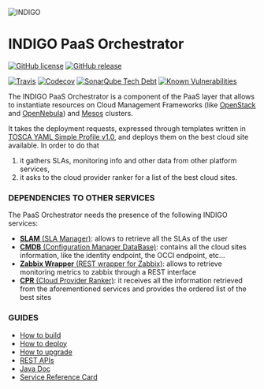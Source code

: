 ![INDIGO](https://pbs.twimg.com/media/Cldr8SHWYAA0JbY.png)

INDIGO PaaS Orchestrator
============================


[![GitHub license](https://img.shields.io/github/license/indigo-dc/orchestrator.svg?maxAge=2592000&style=flat-square)](https://github.com/indigo-dc/orchestrator/blob/master/LICENSE)
[![GitHub release](https://img.shields.io/github/release/indigo-dc/orchestrator.svg?maxAge=3600&style=flat-square)](https://github.com/indigo-dc/orchestrator/releases/latest)

[![Travis](https://img.shields.io/travis/indigo-dc/orchestrator/master.svg?maxAge=3600&style=flat-square)](https://travis-ci.org/indigo-dc/orchestrator)
[![Codecov](https://img.shields.io/codecov/c/github/indigo-dc/orchestrator.svg?maxAge=3600&style=flat-square)](https://codecov.io/gh/indigo-dc/orchestrator)
[![SonarQube Tech Debt](https://img.shields.io/sonar/https/sonarcloud.io/it.reply%3Aorchestrator/tech_debt.svg?maxAge=3600&style=flat-square)](https://sonarcloud.io/dashboard?id=it.reply%3Aorchestrator)
[![Known Vulnerabilities](https://snyk.io/test/github/indigo-dc/orchestrator/badge.svg?style=flat-square)](https://snyk.io/test/github/indigo-dc/orchestrator)


The INDIGO PaaS Orchestrator is a component of the PaaS layer that allows to instantiate resources on Cloud Management Frameworks (like [OpenStack](https://www.openstack.org/) and [OpenNebula](http://opennebula.org/)) and [Mesos](http://mesos.apache.org/) clusters.

It takes the deployment requests, expressed through templates written in [TOSCA YAML Simple Profile v1.0](http://docs.oasis-open.org/tosca/TOSCA-Simple-Profile-YAML/v1.0/TOSCA-Simple-Profile-YAML-v1.0.html), and deploys them on the best cloud site available. In order to do that
 1. it gathers SLAs, monitoring info and other data from other platform services,
 2. it asks to the cloud provider ranker for a list of the best cloud sites.

### DEPENDENCIES TO OTHER SERVICES

The PaaS Orchestrator needs the presence of the following INDIGO services:

 * [**SLAM** (SLA Manager)](https://indigo-dc.gitbooks.io/slam/content): allows to retrieve all the SLAs of the user
 * [**CMDB** (Configuration Manager DataBase)](https://indigo-dc.gitbooks.io/cmdb/content): contains all the cloud sites information, like the identity endpoint, the OCCI endpoint, etc...
 * [**Zabbix Wrapper** (REST wrapper for Zabbix)](https://indigo-dc.gitbooks.io/monitoring/content#1-zabbix-wrapper): allows to retrieve monitoring metrics to zabbix through a REST interface
 * [**CPR** (Cloud Provider Ranker)](https://www.gitbook.com/book/indigo-dc/cloud-provider-ranker/content): it receives all the information retrieved from the aforementioned services and provides the ordered list of the best sites

### GUIDES
* [How to build](gitbook/how_to_build.md)
* [How to deploy](gitbook/how_to_deploy.md)
* [How to upgrade](gitbook/how_to_upgrade.md)
* [REST APIs](http://indigo-dc.github.io/orchestrator/restdocs/)
* [Java Doc](http://indigo-dc.github.io/orchestrator/apidocs/)
* [Service Reference Card](gitbook/service_reference_card.md)
